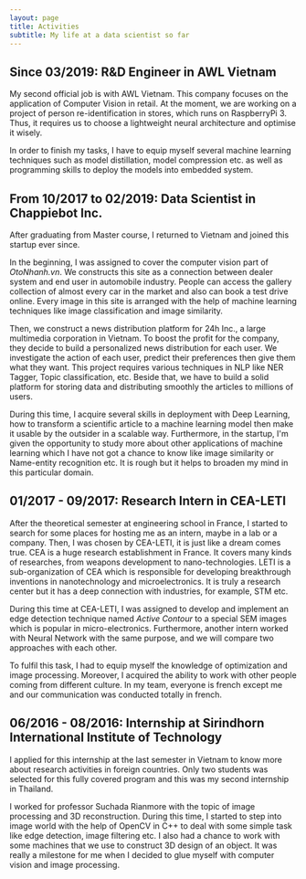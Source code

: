 ```yaml
---
layout: page
title: Activities
subtitle: My life at a data scientist so far
---
```


## Since 03/2019: R&D Engineer in AWL Vietnam

My second official job is with AWL Vietnam. This company focuses on the application of Computer Vision in retail. At the moment, we are working on a project of person re-identification in stores, which runs on RaspberryPi 3. Thus, it requires us to choose a lightweight neural architecture and optimise it wisely.

In order to finish my tasks, I have to equip myself several machine learning techniques such as model distillation, model compression etc. as well as programming skills to deploy the models into embedded system.

## From 10/2017 to 02/2019: Data Scientist in Chappiebot Inc.

After graduating from Master course, I returned to Vietnam and joined this startup ever since.

In the beginning, I was assigned to cover the computer vision part of _OtoNhanh.vn_. We constructs this site as a connection between dealer system and end user in automobile industry. People can access the gallery collection of almost every car in the market and also can book a test drive online. Every image in this site is arranged with the help of machine learning techniques like image classification and image similarity.

Then, we construct a news distribution platform for 24h Inc., a large multimedia corporation in Vietnam. To boost the profit for the company, they decide to build a personalized news distribution for each user. We investigate the action of each user, predict their preferences then give them what they want. This project requires various techniques in NLP like NER Tagger, Topic classification, etc. Beside that, we have to build a solid platform for storing data and distributing smoothly the articles to millions of users.

During this time, I acquire several skills in deployment with Deep Learning, how to transform a scientific article to a machine learning model then make it usable by the outsider in a scalable way. Furthermore, in the startup, I'm given the opportunity to study more about other applications of machine learning which I have not got a chance to know like image similarity or Name-entity recognition etc. It is rough but it helps to broaden my mind in this particular domain.

## 01/2017 - 09/2017: Research Intern in CEA-LETI

After the theoretical semester at engineering school in France, I started to search for some places for hosting me as an intern, maybe in a lab or a company. Then, I was chosen by CEA-LETI, it is just like a dream comes true. CEA is a huge research establishment in France. It covers many kinds of researches, from weapons development to nano-technologies. LETI is a sub-organization of CEA which is responsible for developing breakthrough inventions in nanotechnology and microelectronics. It is truly a research center but it has a deep connection with industries, for example, STM etc.

During this time at CEA-LETI, I was assigned to develop and implement an edge detection technique named _Active Contour_ to a special SEM images which is popular in micro-electronics. Furthermore, another intern worked with Neural Network with the same purpose, and we will compare two approaches with each other.

To fulfil this task, I had to equip myself the knowledge of optimization and image processing. Moreover, I acquired the ability to work with other people coming from different culture. In my team, everyone is french except me and our communication was conducted totally in french.

## 06/2016 - 08/2016: Internship at Sirindhorn International Institute of Technology

I applied for this internship at the last semester in Vietnam to know more about research activities in foreign countries. Only two students was selected for this fully covered program and this was my second internship in Thailand.

I worked for professor Suchada Rianmore with the topic of image processing and 3D reconstruction. During this time, I started to step into image world with the help of OpenCV in C++ to deal with some simple task like edge detection, image filtering etc. I also had a chance to work with some machines that we use
to construct 3D design of an object. It was really a milestone for me when I decided to glue myself with computer vision and image processing.
